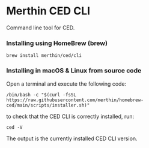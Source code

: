 # Merthin CED CLI

Command line tool for CED.


### Installing using HomeBrew (brew)

```
brew install merthin/ced/cli
```

### Installing in macOS & Linux from source code

Open a terminal and execute the following code:

```
/bin/bash -c "$(curl -fsSL https://raw.githubusercontent.com/merthin/homebrew-ced/main/scripts/installer.sh)"
```

to check that the CED CLI is correctly installed, run:

```
ced -V
```

The output is the currently installed CED CLI version.
